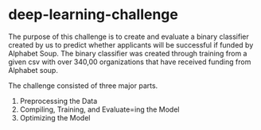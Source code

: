 # deep-learning-challenge

The purpose of this challenge is to create and evaluate a binary classifier created by us to predict whether applicants will be successful if funded by Alphabet Soup. The binary classifier was created through training from a given csv with over 340,00 organizations that have received funding from Alphabet soup.

The challenge consisted of three major parts.

1. Preprocessing the Data
2. Compiling, Training, and Evaluate=ing the Model
3. Optimizing the Model
